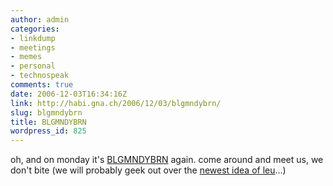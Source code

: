 ```yaml
---
author: admin
categories:
- linkdump
- meetings
- memes
- personal
- technospeak
comments: true
date: 2006-12-03T16:34:16Z
link: http://habi.gna.ch/2006/12/03/blgmndybrn/
slug: blgmndybrn
title: BLGMNDYBRN
wordpress_id: 825
---
```


oh, and on monday it's [BLGMNDYBRN](http://upcoming.org/event/104397/) again. come around and meet us, we don't bite (we will probably geek out over the [newest idea of leu](http://www.leumund.ch/v3/comments/weltpremiere-am-blgmndybrn/)...)

